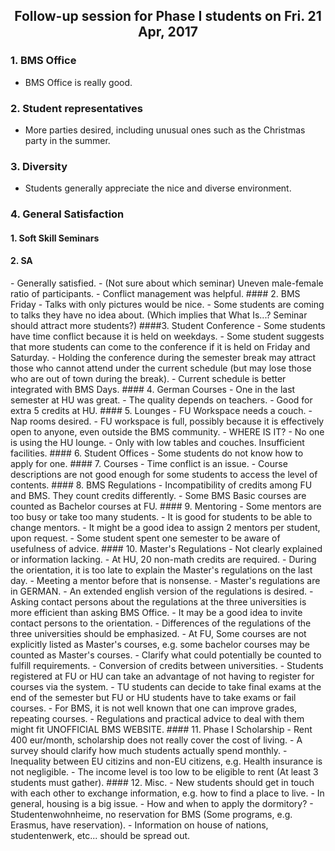 ## <center> Follow-up session for Phase I students on Fri. 21 Apr, 2017 </center>

 ### 1. BMS Office
 - BMS Office is really good.
 ### 2. Student representatives
- More parties desired, including unusual ones such as the Christmas party in the summer.
 ### 3. Diversity
 - Students generally appreciate the nice and diverse environment.
<h3>4. General Satisfaction</h3>
    <h4>1. Soft Skill Seminars</h4>
  <h4>2. SA </h4>
- Generally satisfied.
- (Not sure about which seminar) Uneven male-female ratio of participants.
- Conflict management was helpful.
  #### 2. BMS Friday
  - Talks with only pictures would be nice.
  - Some students are coming to talks they have no idea about. (Which implies that What Is...? Seminar should attract more students?)
  ####3. Student Conference
  - Some students have time conflict because it is held on weekdays.
  - Some student suggests that more students can come to the conference if it is held on Friday and Saturday.
  - Holding the conference during the semester break may attract those who cannot attend under the current schedule (but may lose those who are out of town during the break).
  - Current schedule is better integrated with BMS Days.
  #### 4. German Courses
  - One in the last semester at HU was great.
  - The quality depends on teachers.
  - Good for extra 5 credits at HU.
  #### 5. Lounges
  - FU Workspace needs a couch.
  - Nap rooms desired.
  - FU workspace is full, possibly because it is effectively open to anyone, even outside the BMS community.
  - WHERE IS IT?
  - No one is using the HU lounge.
  - Only with low tables and couches. Insufficient facilities.
  #### 6. Student Offices
  - Some students do not know how to apply for one.
  #### 7. Courses
  - Time conflict is an issue.
  - Course descriptions are not good enough for some students to access the level of contents.
  #### 8. BMS Regulations
  - Incompatibility of credits among FU and BMS. They count credits differently.
  - Some BMS Basic courses are counted as Bachelor courses at FU.
  #### 9. Mentoring
  - Some mentors are too busy or take too many students.
  - It is good for students to be able to change mentors.
  - It might be a good idea to assign 2 mentors per student, upon request.
  - Some student spent one semester to be aware of usefulness of advice.
  #### 10. Master's Regulations
  - Not clearly explained or information lacking.
  - At HU, 20 non-math credits are required.
  - During the orientation, it is too late to explain the Master's regulations on the last day.
  - Meeting a mentor before that is nonsense.
  - Master's regulations are in GERMAN.
  - An extended english version of the regulations is desired.
  - Asking contact persons about the regulations at the three universities is more efficient than asking BMS Office.
  - It may be a good idea to invite contact persons to the orientation.
  - Differences of the regulations of the three universities should be emphasized.
  - At FU, Some courses are not explicitly listed as Master's courses, e.g. some bachelor courses may be counted as Master's courses.
  - Clarify what could potentially be counted to fulfill requirements.
  - Conversion of credits between universities.
  - Students registered at FU or HU can take an advantage of not having to register for courses via the system.
  - TU students can decide to take final exams at the end of the semester but FU or HU students have to take exams or fail courses.
  - For BMS, it is not well known that one can improve grades, repeating courses.
  - Regulations and practical advice to deal with them might fit UNOFFICIAL BMS WEBSITE.
  #### 11. Phase I Scholarship
  - Rent 400 eur/month, scholarship does not really cover the cost of living.
  - A survey should clarify how much students actually spend monthly.
  - Inequality between EU citizins and non-EU citizens, e.g. Health insurance is not negligible.
  - The income level is too low to be eligible to rent (At least 3 students must gather).
  #### 12. Misc.
  - New students should get in touch with each other to exchange information, e.g. how to find a place to live.
  - In general, housing is a big issue.
  - How and when to apply the dormitory?
  - Studentenwohnheime, no reservation for BMS (Some programs, e.g. Erasmus, have reservation).
  - Information on house of nations, studentenwerk, etc... should be spread out.

